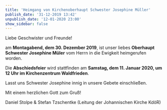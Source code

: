 ```yaml
---
title: 'Heimgang von Kirchenoberhaupt Schwester Josephine Müller'
publish_date: '31-12-2019 13:42'
unpublish_date: '12-01-2020 23:00'
show_sidebar: false
---
```


Liebe Geschwister und Freunde!

am **Montagabend, dem 30. Dezember 2019**, ist unser liebes **Oberhaupt Schwester Josephine Müler** vom Herrn in die Ewigkeit heimgerufen worden.

Die **Abschiedsfeier** wird stattfinden am **Samstag, dem 11. Januar 2020, um 12 Uhr im Kirchenzentrum Waldfrieden**.

Lasst uns Schwester Josephine innig in unsere Gebete einschließen.

Mit einem herzlichen Gott zum Gruß!

Daniel Stolpe & Stefan Tzschentke (Leitung der Johannischen Kirche KdöR)